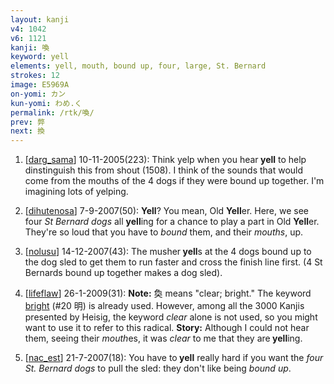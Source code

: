 ```yaml
---
layout: kanji
v4: 1042
v6: 1121
kanji: 喚
keyword: yell
elements: yell, mouth, bound up, four, large, St. Bernard
strokes: 12
image: E5969A
on-yomi: カン
kun-yomi: わめ.く
permalink: /rtk/喚/
prev: 弊
next: 換
---
```


1) [<a href="http://kanji.koohii.com/profile/darg_sama">darg_sama</a>] 10-11-2005(223): Think yelp when you hear<strong> yell</strong> to help dinstinguish this from shout (1508). I think of the sounds that would come from the mouths of the 4 dogs if they were bound up together. I&#039;m imagining lots of yelping.

2) [<a href="http://kanji.koohii.com/profile/dihutenosa">dihutenosa</a>] 7-9-2007(50): <strong>Yell</strong>? You mean, Old <strong>Yell</strong>er. Here, we see four <em>St Bernard dogs</em> all <strong>yell</strong>ing for a chance to play a part in Old <strong>Yell</strong>er. They&#039;re so loud that you have to <em>bound</em> them, and their <em>mouths</em>, up.

3) [<a href="http://kanji.koohii.com/profile/nolusu">nolusu</a>] 14-12-2007(43): The musher<strong> yell</strong>s at the 4 dogs bound up to the dog sled to get them to run faster and cross the finish line first. (4 St Bernards bound up together makes a dog sled).

4) [<a href="http://kanji.koohii.com/profile/lifeflaw">lifeflaw</a>] 26-1-2009(31): <strong>Note:</strong> 奐 means &quot;clear; bright.&quot; The keyword <a href="../v4/20.html">bright</a> (#20 明) is already used. However, among all the 3000 Kanjis presented by Heisig, the keyword <em>clear</em> alone is not used, so you might want to use it to refer to this radical. <strong>Story:</strong> Although I could not hear them, seeing their <em>mouth</em>es, it was <em>clear</em> to me that they are<strong> yell</strong>ing.

5) [<a href="http://kanji.koohii.com/profile/nac_est">nac_est</a>] 21-7-2007(18): You have to<strong> yell</strong> really hard if you want the <em>four St. Bernard dogs</em> to pull the sled: they don&#039;t like being <em>bound up</em>.

